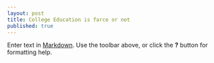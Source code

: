 ```yaml
---
layout: post
title: College Education is farce or not
published: true
---
```


Enter text in [Markdown](http://daringfireball.net/projects/markdown/). Use the toolbar above, or click the **?** button for formatting help.
